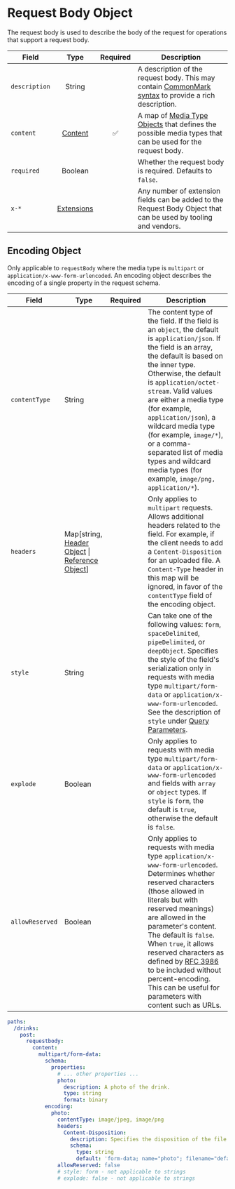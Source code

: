 # Request Body Object

The request body is used to describe the body of the request for operations that support a request body.

| Field         |           Type            | Required | Description                                                                                                                          |
| ------------- | :-----------------------: | :------: | ------------------------------------------------------------------------------------------------------------------------------------ |
| `description` |          String           |          | A description of the request body. This may contain [CommonMark syntax](https://spec.commonmark.org/) to provide a rich description. |
| `content`     |    [Content](/openapi/paths/operations/content)    |    ✅    | A map of [Media Type Objects](/openapi/paths/operations/content#media-type-object) that defines the possible media types that can be used for the request body.       |
| `required`    |          Boolean          |          | Whether the request body is required. Defaults to `false`.                                                                           |
| `x-*`         | [Extensions](/openapi/extensions) |          | Any number of extension fields can be added to the Request Body Object that can be used by tooling and vendors.                      |

## Encoding Object

Only applicable to `requestBody` where the media type is `multipart` or `application/x-www-form-urlencoded`. An encoding object describes the encoding of a single property in the request schema.

| Field           | Type                                                                                          | Required | Description                                                                                                                                                                                                                                                                                                                                                                                                                                                                      |
| --------------- | --------------------------------------------------------------------------------------------- | -------- | -------------------------------------------------------------------------------------------------------------------------------------------------------------------------------------------------------------------------------------------------------------------------------------------------------------------------------------------------------------------------------------------------------------------------------------------------------------------------------- |
| `contentType`   | String                                                                                        |          | The content type of the field. If the field is an `object`, the default is `application/json`. If the field is an array, the default is based on the inner type. Otherwise, the default is `application/octet-stream`. Valid values are either a media type (for example, `application/json`), a wildcard media type (for example, `image/*`), or a comma-separated list of media types and wildcard media types (for example, `image/png, application/*`).                      |
| `headers`       | Map[string, [Header Object](/openapi/paths/operations/responses/headers) \| [Reference Object](/openapi/references#openapi-reference-object)] |          | Only applies to `multipart` requests. Allows additional headers related to the field. For example, if the client needs to add a `Content-Disposition` for an uploaded file. A `Content-Type` header in this map will be ignored, in favor of the `contentType` field of the encoding object.                                                                                                                                                                                     |
| `style`         | String                                                                                        |          | Can take one of the following values: `form`, `spaceDelimited`, `pipeDelimited`, or `deepObject`. Specifies the style of the field's serialization only in requests with media type `multipart/form-data` or `application/x-www-form-urlencoded`. See the description of `style` under [Query Parameters](/openapi/paths/parameters/query-parameters).                                                                                                                                                    |
| `explode`       | Boolean                                                                                       |          | Only applies to requests with media type `multipart/form-data` or `application/x-www-form-urlencoded` and fields with `array` or `object` types. If `style` is `form`, the default is `true`, otherwise the default is `false`.                                                                                                                                                                                                                                                  |
| `allowReserved` | Boolean                                                                                       |          | Only applies to requests with media type `application/x-www-form-urlencoded`. Determines whether reserved characters (those allowed in literals but with reserved meanings) are allowed in the parameter's content. The default is `false`. When `true`, it allows reserved characters as defined by [RFC 3986](https://datatracker.ietf.org/doc/html/rfc3986#section-2.2) to be included without percent-encoding. This can be useful for parameters with content such as URLs. |

```yaml
paths:
  /drinks:
    post:
      requestbody:
        content:
          multipart/form-data:
            schema:
              properties:
                # ... other properties ...
                photo:
                  description: A photo of the drink.
                  type: string
                  format: binary
            encoding:
              photo:
                contentType: image/jpeg, image/png
                headers:
                  Content-Disposition:
                    description: Specifies the disposition of the file (attachment and file name).
                    schema:
                      type: string
                      default: 'form-data; name="photo"; filename="default.jpg"'
                allowReserved: false
                # style: form - not applicable to strings
                # explode: false - not applicable to strings
```